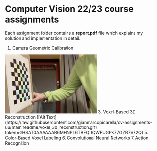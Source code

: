 # Computer Vision 22/23 course assignments
Each assignment folder contains a **report.pdf** file which explains my solution and implementation in detail.
1. Camera Geometric Calibration
<img src="https://raw.githubusercontent.com/gianmarcopicarella/cv-assignments-uu/main/readme/camera_calibration.png?token=GHSAT0AAAAAAB6MHNPKKEPHCZGGWAECOZ66ZB7VCVQ" width=300>
3. Voxel-Based 3D Reconstruction 
![Alt Text](https://raw.githubusercontent.com/gianmarcopicarella/cv-assignments-uu/main/readme/voxel_3d_reconstruction.gif?token=GHSAT0AAAAAAB6MHNPL6TBFQUQWFUGPK77GZB7VF2Q)
5. Color-Based Voxel Labeling
6. Convolutional Neural Networks
7. Action Recognition
